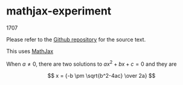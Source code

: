 # mathjax-experiment

1707

Please refer to the [Github repository](https://github.com/tonghuikang/mathjax-experiment) for the source text.

This uses [MathJax](https://github.com/mathjax/MathJax)

<script src="https://polyfill.io/v3/polyfill.min.js?features=es6"></script>
<script id="MathJax-script" async src="https://cdn.jsdelivr.net/npm/mathjax@3/es5/tex-mml-chtml.js"> </script>
<script> window.MathJax = {tex: {inlineMath: [['$', '$'], ['\\(', '\\)']]}}; </script>

When $a \neq 0$, there are two solutions to $ax^2 + bx + c = 0$ and they are

$$
x = {-b \pm \sqrt{b^2-4ac} \over 2a}
$$
